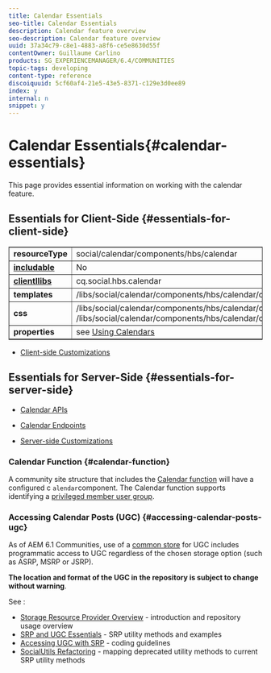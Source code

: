```yaml
---
title: Calendar Essentials
seo-title: Calendar Essentials
description: Calendar feature overview
seo-description: Calendar feature overview
uuid: 37a34c79-c8e1-4883-a8f6-ce5e8630d55f
contentOwner: Guillaume Carlino
products: SG_EXPERIENCEMANAGER/6.4/COMMUNITIES
topic-tags: developing
content-type: reference
discoiquuid: 5cf60af4-21e5-43e5-8371-c129e3d0ee89
index: y
internal: n
snippet: y
---
```


# Calendar Essentials{#calendar-essentials}

This page provides essential information on working with the calendar feature.

## Essentials for Client-Side {#essentials-for-client-side}

<table border="1" cellpadding="4" cellspacing="4" width="100%"> 
 <tbody>
  <tr>
   <td> <strong>resourceType</strong></td> 
   <td>social/calendar/components/hbs/calendar</td> 
  </tr>
  <tr>
   <td> <a href="../../communities/using/scf.md#addorincludeacommunitiescomponent"><strong>includable</strong></a></td> 
   <td>No</td> 
  </tr>
  <tr>
   <td> <a href="../../communities/using/client-customize.md#clientlibsforscf"><strong>clientllibs</strong></a></td> 
   <td>cq.social.hbs.calendar</td> 
  </tr>
  <tr>
   <td> <strong>templates</strong></td> 
   <td>/libs/social/calendar/components/hbs/calendar/calendar.hbs</td> 
   <td> </td> 
  </tr>
  <tr>
   <td> <strong>css</strong></td> 
   <td>/libs/social/calendar/components/hbs/calendar/clientlibs/css/calendar.css<br /> /libs/social/calendar/components/hbs/calendar/clientlibs/css/jqueryui.css</td> 
  </tr>
  <tr>
   <td><strong> properties</strong></td> 
   <td>see <a href="../../communities/using/calendar.md">Using Calendars</a></td> 
  </tr>
 </tbody>
</table>

* [Client-side Customizations](../../communities/using/client-customize.md)

## Essentials for Server-Side {#essentials-for-server-side}

* [Calendar APIs](/sites/developing/using/reference-materials/javadoc/com/adobe/cq/social/calendar/client/api/package-summary)

* [Calendar Endpoints](/sites/developing/using/reference-materials/javadoc/com/adobe/cq/social/calendar/client/endpoints/package-summary)

* [Server-side Customizations](../../communities/using/server-customize.md)

### Calendar Function {#calendar-function}

A community site structure that includes the [Calendar function](../../communities/using/functions.md#calendarfunction) will have a configured c `alendar`component. The Calendar function supports identifying a [privileged member user group](../../communities/using/users.md#privilegedmembersgroup).

### Accessing Calendar Posts (UGC) {#accessing-calendar-posts-ugc}

As of AEM 6.1 Communities, use of a [common store](../../communities/using/working-with-srp.md) for UGC includes programmatic access to UGC regardless of the chosen storage option (such as ASRP, MSRP or JSRP).

**The location and format of the UGC in the repository is subject to change without warning**.

See :

* [Storage Resource Provider Overview](../../communities/using/srp.md) - introduction and repository usage overview
* [SRP and UGC Essentials](../../communities/using/srp-and-ugc.md) - SRP utility methods and examples
* [Accessing UGC with SRP](../../communities/using/accessing-ugc-with-srp.md) - coding guidelines
* [SocialUtils Refactoring](../../communities/using/socialutils.md) - mapping deprecated utility methods to current SRP utility methods


